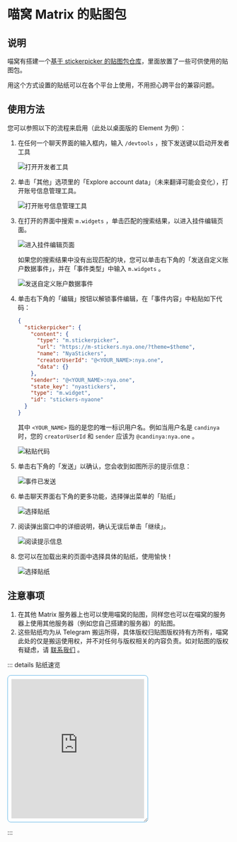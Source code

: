 # 喵窝 Matrix 的贴图包

## 说明

喵窝有搭建一个[基于 stickerpicker 的贴图包仓库](https://github.com/nyaone/stickerpicker)，里面放置了一些可供使用的贴图包。

用这个方式设置的贴纸可以在各个平台上使用，不用担心跨平台的兼容问题。

## 使用方法

您可以参照以下的流程来启用（此处以桌面版的 Element 为例）：

1. 在任何一个聊天界面的输入框内，输入 `/devtools` ，按下发送键以启动开发者工具

    ![打开开发者工具](./assets/open-devtools.png)

2. 单击「其他」选项里的「Explore account data」（未来翻译可能会变化），打开账号信息管理工具。

    ![打开账号信息管理工具](./assets/explore-account-data.png)

3. 在打开的界面中搜索 `m.widgets` ，单击匹配的搜索结果，以进入挂件编辑页面。

    ![进入挂件编辑页面](./assets/filter-m-widgets.png)

    如果您的搜索结果中没有出现匹配的块，您可以单击右下角的「发送自定义账户数据事件」，并在「事件类型」中输入 `m.widgets` 。

    ![发送自定义账户数据事件](./assets/send-custom-account-event.png)

4. 单击右下角的「编辑」按钮以解锁事件编辑，在「事件内容」中粘贴如下代码：

    ``` json
    {
      "stickerpicker": {
        "content": {
          "type": "m.stickerpicker",
          "url": "https://m-stickers.nya.one/?theme=$theme",
          "name": "NyaStickers",
          "creatorUserId": "@<YOUR_NAME>:nya.one",
          "data": {}
        },
        "sender": "@<YOUR_NAME>:nya.one",
        "state_key": "nyastickers",
        "type": "m.widget",
        "id": "stickers-nyaone"
      }
    }
    ```

    其中 `<YOUR_NAME>` 指的是您的唯一标识用户名。例如当用户名是 `candinya` 时，您的 `creatorUserId` 和 `sender` 应该为 `@candinya:nya.one` 。

    ![粘贴代码](./assets/paste-stickers-config.png)

5. 单击右下角的「发送」以确认，您会收到如图所示的提示信息：

    ![事件已发送](./assets/event-sent.png)

6. 单击聊天界面右下角的更多功能，选择弹出菜单的「贴纸」

    ![选择贴纸](./assets/stickers-in-menu.png)

7. 阅读弹出窗口中的详细说明，确认无误后单击「继续」。

    ![阅读提示信息](./assets/read-sticker-picker-notice.png)

8. 您可以在加载出来的页面中选择具体的贴纸，使用愉快！

    ![选择贴纸](./assets/select-stickers.png)

## 注意事项

1. 在其他 Matrix 服务器上也可以使用喵窝的贴图，同样您也可以在喵窝的服务器上使用其他服务器（例如您自己搭建的服务器）的贴图。
2. 这些贴纸均为从 Telegram 搬运所得，具体版权归贴图版权持有方所有，喵窝此处的仅是搬运使用权，并不对任何与版权相关的内容负责。如对贴图的版权有疑虑，请 [联系我们](/contact/) 。

::: details 贴纸速览

<iframe src="https://m-stickers.nya.one" style="border: 1px solid #62b6e7; background: white; padding: 8px; border-radius: 8px; width: 300px; height: 315px; resize: auto; max-width: 100%"></iframe>

:::
